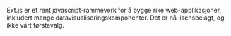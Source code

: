 Ext.js er et rent javascript-rammeverk for å bygge rike web-applikasjoner, inkludert mange datavisualiseringskomponenter. Det er nå lisensbelagt, og ikke vårt førstevalg.